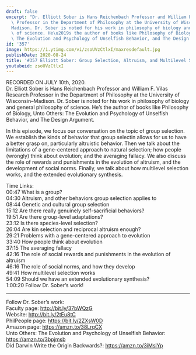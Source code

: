 ```yaml
---
draft: false
excerpt: "Dr. Elliott Sober is Hans Reichenbach Professor and William F. Vilas Research\
  \ Professor in the Department of Philosophy at the University of Wisconsin\u2013\
  Madison. Dr. Sober is noted for his work in philosophy of biology and general philosophy\
  \ of science. He\u2019s the author of books like Philosophy of Biology, Unto Others:\
  \ The Evolution and Psychology of Unselfish Behavior, and The Design Argument."
id: '357'
image: https://i.ytimg.com/vi/zsoUVzCtlxI/maxresdefault.jpg
publishDate: 2020-08-24
title: '#357 Elliott Sober: Group Selection, Altruism, and Multilevel Selection'
youtubeid: zsoUVzCtlxI
---
```

<div class="timelinks">

RECORDED ON JULY 10th, 2020.  
Dr. Elliott Sober is Hans Reichenbach Professor and William F. Vilas Research Professor in the Department of Philosophy at the University of Wisconsin–Madison. Dr. Sober is noted for his work in philosophy of biology and general philosophy of science. He’s the author of books like Philosophy of Biology, Unto Others: The Evolution and Psychology of Unselfish Behavior, and The Design Argument.

In this episode, we focus our conversation on the topic of group selection. We establish the kinds of behavior that group selectin allows for us to have a better grasp on, particularly altruistic behavior. Then we talk about the limitations of a gene-centered approach to natural selection; how people (wrongly) think about evolution; and the averaging fallacy. We also discuss the role of rewards and punishments in the evolution of altruism, and the development of social norms. Finally, we talk about how multilevel selection works, and the extended evolutionary synthesis.

Time Links:  
<time>00:47</time> What is a group?  
<time>04:30</time> Altruism, and other behaviors group selection applies to  
<time>08:44</time> Genetic and cultural group selection  
<time>15:12</time> Are there really genuinely self-sacrificial behaviors?  
<time>19:51</time> Are there group-level adaptations?  
<time>23:12</time> Is there species-level selection?  
<time>26:04</time> Are kin selection and reciprocal altruism enough?  
<time>29:21</time> Problems with a gene-centered approach to evolution  
<time>33:40</time> How people think about evolution  
<time>37:15</time> The averaging fallacy  
<time>42:16</time> The role of social rewards and punishments in the evolution of altruism  
<time>46:16</time> The role of social norms, and how they develop  
<time>49:41</time> How multilevel selection works  
<time>54:09</time> Should we have an extended evolutionary synthesis?  
<time>1:00:20</time> Follow Dr. Sober’s work!

---

Follow Dr. Sober’s work:  
Faculty page: http://bit.ly/37bWQzG  
Website: http://bit.ly/2tEu8tC  
PhilPeople page: https://bit.ly/2ZXsW0D  
Amazon page: https://amzn.to/38LrqCX  
Unto Others: The Evolution and Psychology of Unselfish Behavior: https://amzn.to/3bpjmsb  
Did Darwin Write the Origin Backwards?: https://amzn.to/3iMslYp
</div>

